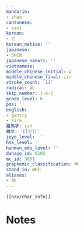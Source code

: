 ```yaml
---
mandarin:
- shēn
cantonese:
- san1
korean:
- 신
korean_native: ''
japanese:
- SHIN
japanese_nanori: ''
vietnamese:
middle_chinese_initial: ɕ
middle_chinese_final: iɪn
stroke_count: '11'
radical: 糸
skip_number: 1-6-5
grade_level: 6
pos: ''
english:
- gentry
- sire
羅馬字: sin
韓文: '[[신]]'
joyo_level: ''
hsk_level: ''
hanmun_edu_level: ''
danayo_id: 6105
mc_id: 3051
graphemic_classification: 申
stand_in: 紳士
aliases:
- 绅
---
```

```meta-bind-embed
[[nav/char_info]]
```

# Notes
